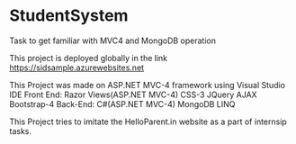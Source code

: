 # StudentSystem
Task to get familiar with MVC4 and MongoDB operation

This project is deployed globally in the link https://sidsample.azurewebsites.net

This Project was made on ASP.NET MVC-4 framework using Visual Studio IDE
Front End:
      Razor Views(ASP.NET MVC-4)
      CSS-3
      JQuery
      AJAX
      Bootstrap-4
Back-End:
      C#(ASP.NET MVC-4)
      MongoDB
      LINQ
    
This Project tries to imitate the HelloParent.in website as a part of internsip tasks.
